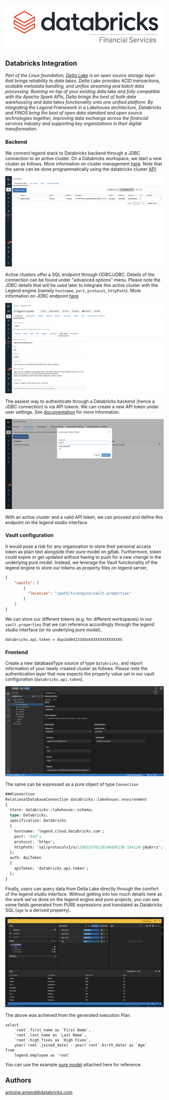 ![db-lakehouse-logo.png](images/db-lakehouse-logo.png)

## Databricks Integration

*Part of the Linux foundation, [Delta Lake](https://delta.io/) is an open source storage layer that brings reliability to data lakes. 
Delta Lake provides ACID transactions, scalable metadata handling, and unifies streaming and batch data processing. 
Running on top of your existing data lake and fully compatible with the Apache Spark APIs, Delta brings the best of both 
data warehousing and data lakes functionality onto one unified platform. By integrating the Legend Framework in a Lakehouse architecture, 
Databricks and FINOS bring the best of open data standard and open source technologies together, 
improving data exchange across the financial services industry and supporting key organizations in their digital transformation.*

### Backend

We connect legend stack to Databricks backend through a JDBC connection to an active cluster. 
On a Databricks workspace, we start a new cluster as follows. 
More information on cluster management [here](https://docs.databricks.com/clusters/index.html). 
Note that the same can be done programmatically using the databricks cluster [API](https://docs.databricks.com/dev-tools/api/latest/clusters.html).

![db-cluster.png](images/db-cluster.png)

Active clusters offer a SQL endpoint through ODBC/JDBC. Details of the connection can be found under "advanced options" menu.
Please note the JDBC details that will be used later to integrate this active cluster with the Legend engine 
(namely `hostname`, `port`, `protocol`, `httpPath`). 
More information on JDBC endpoint [here](https://docs.databricks.com/data/data-sources/sql-databases.html)

![db-cluster-jdbc.png](images/db-cluster-jdbc.png)

The easiest way to authenticate through a Databricks backend (hence a JDBC connection) is via API tokens. 
We can create a new API token under user settings.
See [documentation](https://docs.databricks.com/dev-tools/api/latest/authentication.html) for more information.

![db-token-create.png](images/db-token-create.png)

With an active cluster and a valid API token, we can proceed and define this endpoint on the legend studio interface.

### Vault configuration

It would pose a risk for any organisation to store their personal access token as plain text alongside their pure model on gitlab. 
Furthermore, token could expire or get updated without having to push for a new change in the underlying pure model.
Instead, we leverage the Vault functionality of the legend engine to store our tokens as property files on legend server,

 ```json
 {
     "vaults": [
         {
           "location": "/path/to/engine/vault.properties"
         }
     ]
 }
 ```

We can store our different tokens (e.g. for different workspaces) in our `vault.properties` that we can reference
accordingly through the legend studio interface (or its underlying pure model).

```shell script
databricks.api.token = dapibd0d233ddaXXXXXXXXXXXXXXX
```

### Frontend

Create a new databaseType source of type `Databricks`, and report information of your newly created cluster as follows. 
Please note the authentication layer that now expects the property value set in our vault configuration (`databricks.api.token`).

![lg-store-create.png](images/lg-store-create.png)

The same can be expressed as a pure object of type `Connection`

```pure
###Connection
RelationalDatabaseConnection databricks::lakehouse::environment
{
  store: databricks::lakehouse::schema;
  type: Databricks;
  specification: Databricks
  {
    hostname: 'legend.cloud.databricks.com';
    port: '443';
    protocol: 'https';
    httpPath: 'sql/protocolv1/o/1356153761291484/0130-184128-j8y6rrz';
  };
  auth: ApiToken
  {
    apiToken: 'databricks.api.token';
  };
}
```

Finally, users can query data from Delta Lake directly through the comfort of the legend studio interface.
Without getting into too much details here as the work we've done on the legend engine and pure projects, you can see some fields generated
from PURE expressions and translated as Databricks SQL (`age` is a derived property).

![lg-store-query.png](images/lg-store-query.png)

The above was achieved from the generated execution Plan.

```roomsql
select 
    `root`.first_name as `First Name`, 
    `root`.last_name as `Last Name`, 
    `root`.high_fives as `High Fives`, 
    year(`root`.joined_date) - year(`root`.birth_date) as `Age` 
from 
    legend.employee as `root`
```

You can use the example [pure model](databricks-example-model.pure) attached here for reference. 

## Authors
<antoine.amend@databricks.com>


